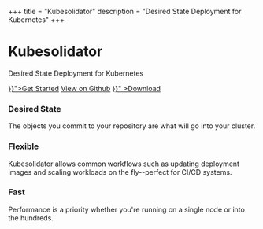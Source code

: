 +++
title = "Kubesolidator"
description = "Desired State Deployment for Kubernetes"
+++

<div id="main">
  <div id="hero">
    <h1>Kubesolidator</h1>
    <p>Desired State Deployment for Kubernetes</p>
  </div>
  <div id="action-buttons">
    <a class="button primary big" href="{{< relref "getting-started.md" >}}">Get Started</a>
    <a class="button outline big" href="https://github.com/mnewswanger/kubesolidator" onclick="_gaq.push(['_trackEvent', 'kubesolidator', 'github']);">View on Github</a>
    <a class="button outline big" href="{{< relref "downloads.md" >}}" >Download</a>
  </div>
  <div id="kube-features">
    <div class="row gutters">
      <div class="col col-4 item">
        <!-- <figure>
          <img alt="Baseline" height="48" src="{{ "/img/kube/icon-baseline.png" | relURL }}" width="48">
        </figure> -->
        <h3>Desired State</h3>
        <p>The objects you commit to your repository are what will go into your cluster.</p>
      </div>
      <div class="col col-4 item">
        <!-- <figure>
          <img alt="Typography" height="48" src="{{ "/img/kube/icon-typo.png" | relURL }}" width="48">
        </figure> -->
        <h3>Flexible</h3>
        <p>Kubesolidator allows common workflows such as updating deployment images and scaling workloads on the fly--perfect for CI/CD systems.</p>
      </div>
      <div class="col col-4 item">
        <!-- <figure>
          <img alt="Minimalism" height="48" src="{{ "/img/kube/icon-minimalism.png" | relURL }}" width="48">
        </figure> -->
        <h3>Fast</h3>
        <p>Performance is a priority whether you're running on a single node or into the hundreds.</p>
      </div>
    </div>
  </div>
</div>

